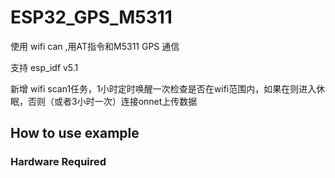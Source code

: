 # ESP32_GPS_M5311
使用 wifi can ,用AT指令和M5311 GPS 通信

支持 esp_idf v5.1

新增 wifi scan1任务，1小时定时唤醒一次检查是否在wifi范围内，如果在则进入休眠，否则（或者3小时一次）连接onnet上传数据


## How to use example

### Hardware Required


